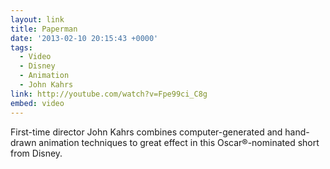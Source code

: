```yaml
---
layout: link
title: Paperman
date: '2013-02-10 20:15:43 +0000'
tags:
  - Video
  - Disney
  - Animation
  - John Kahrs
link: http://youtube.com/watch?v=Fpe99ci_C8g
embed: video
---
```

First-time director John Kahrs combines computer-generated and hand-drawn animation techniques to great effect in this Oscar®-nominated short from Disney.
